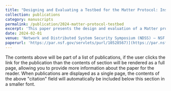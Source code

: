 ```yaml
---
title: "Designing and Evaluating a Testbed for the Matter Protocol: Insights into User Experience"
collection: publications
category: manuscripts
permalink: /publication/2024-matter-protocol-testbed
excerpt: 'This paper presents the design and evaluation of a Matter protocol testbed addressing interoperability challenges in smart homes. It introduces a network utility device for traffic monitoring and wireless access, alongside insights from students’ hands-on experiences using the system.'
date: 2024-02-01
venue: 'Network and Distributed System Security Symposium (NDSS) – NSF Smart and Connected Communities Workshop'
paperurl: 'https://par.nsf.gov/servlets/purl/10528567)](https://par.nsf.gov/servlets/purl/10528567'
---
```


The contents above will be part of a list of publications, if the user clicks the link for the publication than the contents of section will be rendered as a full page, allowing you to provide more information about the paper for the reader. When publications are displayed as a single page, the contents of the above "citation" field will automatically be included below this section in a smaller font.
